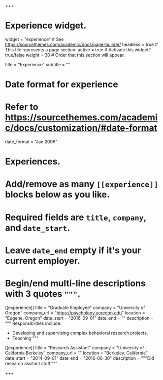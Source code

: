 +++
# Experience widget.
widget = "experience"  # See https://sourcethemes.com/academic/docs/page-builder/
headless = true  # This file represents a page section.
active = true  # Activate this widget? true/false
weight = 30  # Order that this section will appear.

title = "Experience"
subtitle = ""

# Date format for experience
#   Refer to https://sourcethemes.com/academic/docs/customization/#date-format
date_format = "Jan 2006"

# Experiences.
#   Add/remove as many `[[experience]]` blocks below as you like.
#   Required fields are `title`, `company`, and `date_start`.
#   Leave `date_end` empty if it's your current employer.
#   Begin/end multi-line descriptions with 3 quotes `"""`.
[[experience]]
  title = "Graduate Employee"
  company = "University of Oregon"
  company_url = "https://psychology.uoregon.edu"
  location = "Eugene, Oregon"
  date_start = "2016-09-01"
  date_end = ""
  description = """
  Responsibilities include:
  
  * Developing and supervising complex behavioral research projects.
  * Teaching
  """

[[experience]]
  title = "Research Assistant"
  company = "University of California Berkeley"
  company_url = ""
  location = "Berkeley, California"
  date_start = "2014-09-01"
  date_end = "2016-06-30"
  description = """Did research assitant stuff."""

+++
